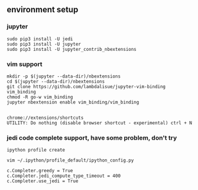 
## environment setup

### jupyter

``` 
sudo pip3 install -U jedi
sudo pip3 install -U jupyter
sudo pip3 install -U jupyter_contrib_nbextensions
```

### vim support

```
mkdir -p $(jupyter --data-dir)/nbextensions
cd $(jupyter --data-dir)/nbextensions
git clone https://github.com/lambdalisue/jupyter-vim-binding vim_binding
chmod -R go-w vim_binding
jupyter nbextension enable vim_binding/vim_binding


chrome://extensions/shortcuts 
UTILITY: Do nothing (disable browser shortcut - experimental) ctrl + N

```

### jedi code complete support, have some problem, don't try

```
ipython profile create

vim ~/.ipython/profile_default/ipython_config.py

c.Completer.greedy = True 
c.Completer.jedi_compute_type_timeout = 400
c.Completer.use_jedi = True

```
